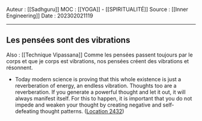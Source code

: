 Auteur : [[Sadhguru]]
MOC : [[YOGA]] - [[SPIRITUALITÉ]]
Source : [[Inner Engineering]]
Date : 202302021119
***

## Les pensées sont des vibrations 
Also : [[Technique Vipassana]]
Comme les pensées passent toujours par le corps et que je corps est vibrations, nos pensées créent des vibrations et résonnent. 

- Today modern science is proving that this whole existence is just a reverberation of energy, an endless vibration. Thoughts too are a reverberation. If you generate a powerful thought and let it out, it will always manifest itself. For this to happen, it is important that you do not impede and weaken your thought by creating negative and self-defeating thought patterns. ([Location 2432](https://readwise.io/to_kindle?action=open&asin=B01B0K98D8&location=2432))